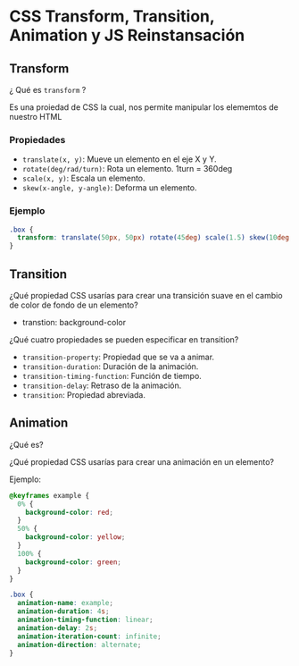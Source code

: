 # CSS Transform, Transition, Animation y JS Reinstansación

## Transform

¿ Qué es `transform` ?

Es una proiedad de CSS la cual, nos permite manipular los elememtos de nuestro HTML

### Propiedades

- `translate(x, y)`: Mueve un elemento en el eje X y Y.
- `rotate(deg/rad/turn)`: Rota un elemento. 1turn = 360deg
- `scale(x, y)`: Escala un elemento.
- `skew(x-angle, y-angle)`: Deforma un elemento.

### Ejemplo

```css
.box {
  transform: translate(50px, 50px) rotate(45deg) scale(1.5) skew(10deg, 10deg);
}
```

## Transition

¿Qué propiedad CSS usarías para crear una transición suave en el cambio de color de fondo de un elemento?

- transtion: background-color

¿Qué cuatro propiedades se pueden especificar en transition?

- `transition-property`: Propiedad que se va a animar.
- `transition-duration`: Duración de la animación.
- `transition-timing-function`: Función de tiempo.
- `transition-delay`: Retraso de la animación.
- `transition`: Propiedad abreviada.

## Animation

¿Qué es?

¿Qué propiedad CSS usarías para crear una animación en un elemento?

Ejemplo:

```css
@keyframes example {
  0% {
    background-color: red;
  }
  50% {
    background-color: yellow;
  }
  100% {
    background-color: green;
  }
}

.box {
  animation-name: example;
  animation-duration: 4s;
  animation-timing-function: linear;
  animation-delay: 2s;
  animation-iteration-count: infinite;
  animation-direction: alternate;
}
```
